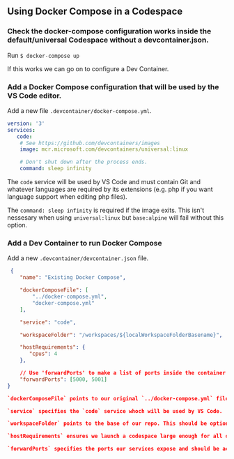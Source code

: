 ## Using Docker Compose in a Codespace

### Check the docker-compose configuration works inside the default/universal Codespace without a devcontainer.json.

Run `$ docker-compose up`

If this works we can go on to configure a Dev Container.

### Add a Docker Compose configuration that will be used by the VS Code editor.

Add a new file `.devcontainer/docker-compose.yml`.

```yaml
version: '3'
services:
   code:
    # See https://github.com/devcontainers/images
    image: mcr.microsoft.com/devcontainers/universal:linux

    # Don't shut down after the process ends.
    command: sleep infinity
```

The `code` service will be used by VS Code and must contain Git and whatever languages are required by its extensions (e.g. php if you want language support when editing php files).

The `command: sleep infinity` is required if the image exits. This isn't nessesary when using `universal:linux` but `base:alpine` will fail without this option.

### Add a Dev Container to run Docker Compose

 Add a new `.devcontainer/devcontainer.json` file.

```json
 {
	"name": "Existing Docker Compose",

	"dockerComposeFile": [
		"../docker-compose.yml",
		"docker-compose.yml"
	],

	"service": "code",

	"workspaceFolder": "/workspaces/${localWorkspaceFolderBasename}",

	"hostRequirements": {
	   "cpus": 4
	},

	// Use 'forwardPorts' to make a list of ports inside the container available locally.
	"forwardPorts": [5000, 5001]
}

`dockerComposeFile` points to our original `../docker-compose.yml` file and the new `docker-compose.yml` which contains the `code` service that will be used by VS Code.

`service` specifies the `code` service whoch will be used by VS Code.

`workspaceFolder` points to the base of our repo. This should be optional, but ugly warnings appear if it's missing.

`hostRequirements` ensures we launch a codespace large enough for all our services.

`forwardPorts` specifies the ports our services expose and should be accessible via the `Ports` tab. 
